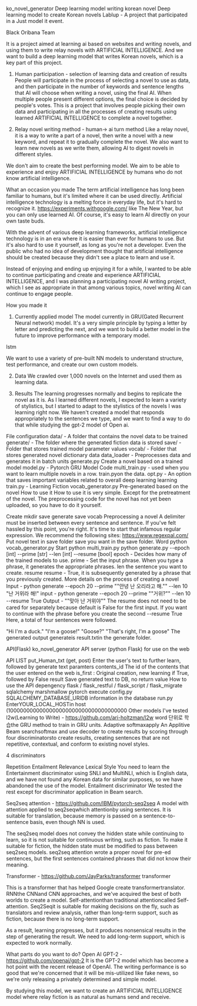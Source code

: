 ko_novel_generator
Deep learning model writing korean novel
Deep learning model to create Korean novels
Lablup - A project that participated in a Just model it event.

Black Oribana Team


It is a project aimed at learning ai based on websites and writing novels, and using them to write relay novels with ARTIFICIAL INTELLIGENCE. And we want to build a deep learning model that writes Korean novels, which is a key part of this project.

1. Human participation - selection of learning data and creation of results
People will participate in the process of selecting a novel to use as data, and then participate in the number of keywords and sentence lengths that AI will choose when writing a novel, using the final AI.
When multiple people present different options, the final choice is decided by people's votes.
This is a project that involves people picking their own data and participating in all the processes of creating results using learned ARTIFICIAL INTELLIGENCE to complete a novel together.

2. Relay novel writing method - human-> ai turn method
Like a relay novel, it is a way to write a part of a novel, then write a novel with a new keyword, and repeat it to gradually complete the novel.
We also want to learn new novels as we write them, allowing AI to digest novels in different styles.

We don't aim to create the best performing model.
We aim to be able to experience and enjoy ARTIFICIAL INTELLIGENCE by humans who do not know artificial intelligence.

What an occasion you made
The term artificial intelligence has long been familiar to humans, but it's limited where it can be used directly. Artificial intelligence technology is a melting force in everyday life, but it's hard to recognize it. https://experiments.withgoogle.com/ like The New Year, but you can only use learned AI. Of course, it's easy to learn AI directly on your own taste buds.

With the advent of various deep learning frameworks, artificial intelligence technology is in an era where it is easier than ever for humans to use. But it's also hard to use it yourself, as long as you're not a developer. Even the public who had no idea of development thought that artificial intelligence should be created because they didn't see a place to learn and use it.

Instead of enjoying and ending up enjoying it for a while, I wanted to be able to continue participating and create and experience ARTIFICIAL INTELLIGENCE, and I was planning a participating novel AI writing project, which I see as appropriate in that among various topics, novel writing AI can continue to engage people.

How you made it
1. Currently applied model
The model currently in GRU(Gated Recurrent Neural network) model. It's a very simple principle by typing a letter by letter and predicting the next, and we want to build a better model in the future to improve performance with a temporary model.

lstm

We want to use a variety of pre-built NN models to understand structure, test performance, and create our own custom models.

2. Data
We crawled over 1,000 novels on the Internet and used them as learning data.

3. Results
The learning progresses normally and begins to replicate the novel as it is. As I learned different novels, I expected to learn a variety of stylistics, but I started to adapt to the stylistics of the novels I was learning right now. We haven't created a model that responds appropriately to the sentences we type, and we want to find a way to do that while studying the gpt-2 model of Open ai.

File configuration
data/ - A folder that contains the novel data to be trained
generate/ - The folder where the generated fiction data is stored
save/ - Folder that stores trained model parameter values
vocab/ - Folder that stores generated novel dictionary data
data_loader - Preprocesses data and generates it in batch units
generate.py Create a novel based on a trained model
model.py - Pytorch GRU Model Code
multi_train.py - used when you want to learn multiple novels in a row. train.pyon the data.
opt.py - An option that saves important variables related to overall deep learning learning
train.py - Learning Fiction
vocab_generator.py Pre-generated based on the novel
How to use it
How to use it is very simple. Except for the pretreatment of the novel. The preprocessing code for the novel has not yet been uploaded, so you have to do it yourself.

Create mkdir save generate save vocab
Preprocessing a novel A delimiter must be inserted </s>between every sentence and sentence. If you've felt hassled by this point, you're right. It's time to start that infamous regular expression.
We recommend the following sites: https://www.regexpal.com/
Put novel text in save folder
save you want in the save folder.
Word python vocab_generator.py
Start python multi_train.py
python generate.py --epoch [int] --prime [str] --len [int] --resume [bool]
epoch - Decides how many of the trained models to use.
prime - Set the input phrase. When you type a phrase, it generates the appropriate phrases.
len the sentence you want to create.
resume resume - True, it is subsequently generated by a phrase that you previously created.
More details on the process of creating a novel
Input - python generate --epoch 20 --prime ""안녕 난 오리라고 해."" --len 10
"난 거위라 해!"
input - python generate --epoch 20 --prime ""거위?"" --len 10 --resume True
Output - ""맞아 난 거위야""
The resume does not need to be cared for separately because default is False for the first input. If you want to continue with the phrase before you create the second --resume True Here, a total of four sentences were followed.

"Hi I'm a duck."
"I'm a goose!"
"Goose?"
"That's right, I'm a goose"
The generated output generateis result.txtin the generate folder.

API(Flask)
ko_novel_generator API server (python Flask) for use on the web

API LIST
put_Human_txt (get, post)
Enter the user's text to further learn, followed by generate text
paramters
contents_id The id of the contents that the user entered on the web
is_first : Original creation, new learning if True, followed by False
result
Save generated text to DB, no return value
How to use the API
depengency
flask / flask_restful / flask_script / flask_migrate
sqlalchemy
marshmallow
pytorch
execute
config.py
SQLALCHEMY_DATABASE_URIDB information in the database
run.py
EnterYOUR_LOCAL_HOSTin host (1000000000000000000000000000000000000
Other models I've tested
l2w(Learning to Write) - https://github.com/ari-holtzman/l2w
word 단위로 학습the GRU method to train in GRU units. Adaptive softmaxapply An Applitive Beam searchsoftmax and use decoder to create results by scoring through four discriminatorsto create results, creating sentences that are not repetitive, contextual, and conform to existing novel styles.

4 discriminators

Repetition
Entailment
Relevance
Lexical Style
You need to learn the Entertainment discriminator using SNLI and MultiNLI, which is English data, and we have not found any Korean data for similar purposes, so we have abandoned the use of the model. Entailment discriminator We tested the rest except for discriminator application in Beam search.

Seq2seq attention - https://github.com/IBM/pytorch-seq2seq
A model with attention applied to seq2seqwhich attentionby using sentences. It is suitable for translation, because memory is passed on a sentence-to-sentence basis, even though NN is used.

The seq2seq model does not convey the hidden state while continuing to learn, so it is not suitable for continuous writing, such as fiction. To make it suitable for fiction, the hidden state must be modified to pass between seq2seq models. seq2seq attention wrote a proper novel for pre-ed sentences, but the first sentences contained phrases that did not know their meaning.

Transformer - https://github.com/JayParks/transformer
transformer

This is a transformer that has helped Google create transformertranslator. RNNthe CNNand CNN approaches, and we've acquired the best of both worlds to create a model. Self-attentionthan traditional attentioncalled Self-attention. Seq2Seqit is suitable for making decisions on the fly, such as translators and review analysis, rather than long-term support, such as fiction, because there is no long-term support.

As a result, learning progresses, but it produces nonsensical results in the step of generating the result. We need to add long-term support, which is expected to work normally.

What parts do you want to do?
Open AI GPT-2 - https://github.com/openai/gpt-2
It is the GPT-2 model which has become a hot point with the recent release of OpenAI. The writing performance is so good that we're concerned that it will be mis-utilized like fake news, so we're only releasing a privately determined and simple model.

By studying this model, we want to create an ARTIFICIAL INTELLIGENCE model where relay fiction is as natural as humans send and receive.